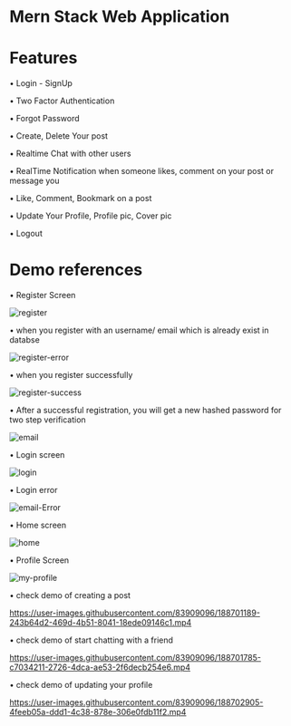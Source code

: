 # Mern Stack Web Application
# Features
• Login - SignUp 

• Two Factor Authentication

• Forgot Password

• Create, Delete Your post

• Realtime Chat with other users

• RealTime Notification when someone likes, comment on your post or message you

• Like, Comment, Bookmark on a post

• Update Your Profile, Profile pic, Cover pic

• Logout

# Demo references
 • Register Screen 

![register](https://user-images.githubusercontent.com/83909096/188693024-bfd16e2b-4c5c-42a9-8451-925485ff9c62.jpg)

 • when you register with an username/ email which is already exist in databse

![register-error](https://user-images.githubusercontent.com/83909096/188693386-358a739e-18a4-4330-9801-e85cfcf3988c.jpg)

 • when you register successfully
 
 ![register-success](https://user-images.githubusercontent.com/83909096/188694522-1433e8be-64b8-46cf-922d-b718f0cf10be.jpg)
 
 • After a successful registration, you will get a new hashed password for two step verification
 
 ![email](https://user-images.githubusercontent.com/83909096/188695440-808af9b7-f394-4792-896f-dd2e7570638c.jpg)
 
 • Login screen
 
 ![login](https://user-images.githubusercontent.com/83909096/188695158-a98841c6-a909-4c9f-8f1b-28825507de21.jpg)

 • Login error
 
 ![email-Error](https://user-images.githubusercontent.com/83909096/188695243-4a065204-367e-44e1-94fb-26e227702967.jpg)

 • Home screen
 
 ![home](https://user-images.githubusercontent.com/83909096/188695556-dfaf6a20-1958-4246-87c2-5e60d6c6c656.jpg)

• Profile Screen

![my-profile](https://user-images.githubusercontent.com/83909096/188695620-80d5d58b-1fca-4d6c-9dfd-b1035db43f3e.jpg)

• check demo of creating a post

https://user-images.githubusercontent.com/83909096/188701189-243b64d2-469d-4b51-8041-18ede09146c1.mp4

• check demo of start chatting with a friend

https://user-images.githubusercontent.com/83909096/188701785-c7034211-2726-4dca-ae53-2f6decb254e6.mp4

• check demo of updating your profile

https://user-images.githubusercontent.com/83909096/188702905-4feeb05a-ddd1-4c38-878e-306e0fdb11f2.mp4








